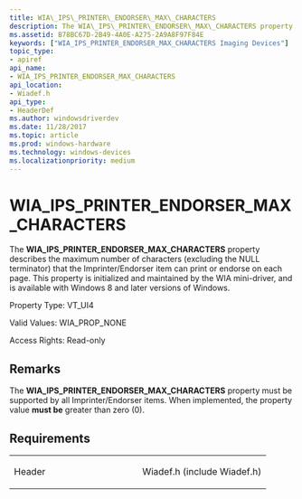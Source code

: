 ```yaml
---
title: WIA\_IPS\_PRINTER\_ENDORSER\_MAX\_CHARACTERS
description: The WIA\_IPS\_PRINTER\_ENDORSER\_MAX\_CHARACTERS property describes the maximum number of characters (excluding the NULL terminator) that the Imprinter/Endorser item can print or endorse on each page.
ms.assetid: B78BC67D-2B49-4A0E-A275-2A9A8F97F84E
keywords: ["WIA_IPS_PRINTER_ENDORSER_MAX_CHARACTERS Imaging Devices"]
topic_type:
- apiref
api_name:
- WIA_IPS_PRINTER_ENDORSER_MAX_CHARACTERS
api_location:
- Wiadef.h
api_type:
- HeaderDef
ms.author: windowsdriverdev
ms.date: 11/28/2017
ms.topic: article
ms.prod: windows-hardware
ms.technology: windows-devices
ms.localizationpriority: medium
---
```


# WIA\_IPS\_PRINTER\_ENDORSER\_MAX\_CHARACTERS


The **WIA\_IPS\_PRINTER\_ENDORSER\_MAX\_CHARACTERS** property describes the maximum number of characters (excluding the NULL terminator) that the Imprinter/Endorser item can print or endorse on each page. This property is initialized and maintained by the WIA mini-driver, and is available with Windows 8 and later versions of Windows.

Property Type: VT\_UI4

Valid Values: WIA\_PROP\_NONE

Access Rights: Read-only

Remarks
-------

The **WIA\_IPS\_PRINTER\_ENDORSER\_MAX\_CHARACTERS** property must be supported by all Imprinter/Endorser items. When implemented, the property value **must be** greater than zero (0).

Requirements
------------

<table>
<colgroup>
<col width="50%" />
<col width="50%" />
</colgroup>
<tbody>
<tr class="odd">
<td><p>Header</p></td>
<td>Wiadef.h (include Wiadef.h)</td>
</tr>
</tbody>
</table>

 

 





